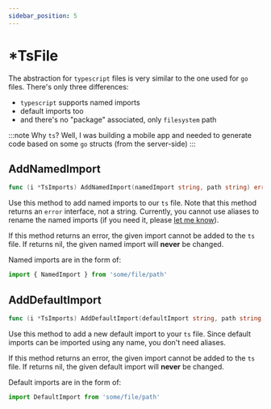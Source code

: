 ```yaml
---
sidebar_position: 5
---
```


# *TsFile

The abstraction for `typescript` files is very similar to the one used for `go` files. There's only three differences:

- `typescript` supports named imports
- default imports too
- and there's no "package" associated, only `filesystem` path

:::note
Why `ts`? Well, I was building a mobile app and needed to generate code based on some `go` structs (from the server-side)
:::

## AddNamedImport

```go
func (i *TsImports) AddNamedImport(namedImport string, path string) error { ... }
```

Use this method to add named imports to our `ts` file. Note that this method returns an `error` interface, not a string.
Currently, you cannot use aliases to rename the named imports (if you need it, please [let me know](https://github.com/mathbalduino/go-codegen/issues/new)).

If this method returns an error, the given import cannot be added to the `ts` file. If returns nil, the given named import
will **never** be changed.

Named imports are in the form of: 

```ts
import { NamedImport } from 'some/file/path'
```

## AddDefaultImport

```go
func (i *TsImports) AddDefaultImport(defaultImport string, path string) error { ... }
```

Use this method to add a new default import to your `ts` file. Since default imports can be imported using any name, you
don't need aliases.

If this method returns an error, the given import cannot be added to the `ts` file. If returns nil, the given default import
will **never** be changed.

Default imports are in the form of:

```ts
import DefaultImport from 'some/file/path'
```
